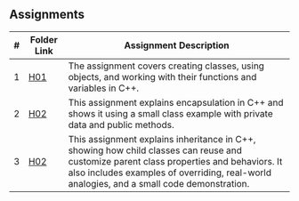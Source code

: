 ## Assignments

|  #  | Folder Link | Assignment Description |
| :-: | ----------- | ---------------------- |
|  1  | [H01](https://github.com/sharadhakc/2143-Object-Oriented-Programming/tree/main/Assignments/H01)      | The assignment covers creating classes, using objects, and working with their functions and variables in C++.          |
|  2  | [H02]((https://github.com/sharadhakc/2143-Object-Oriented-Programming/tree/main/Assignments/H02))      | This assignment explains encapsulation in C++ and shows it using a small class example with private data and public methods.        |
|  3  | [H02]((https://github.com/sharadhakc/2143-Object-Oriented-Programming/tree/main/Assignments/H03))      | This assignment explains inheritance in C++, showing how child classes can reuse and customize parent class properties and behaviors. It also includes examples of overriding, real-world analogies, and a small code demonstration.      |
